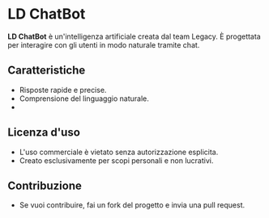 # **LD ChatBot**
**LD ChatBot** è un'intelligenza artificiale creata dal team Legacy. È progettata per interagire con gli utenti in modo naturale tramite chat.

## **Caratteristiche**
- Risposte rapide e precise.
- Comprensione del linguaggio naturale.
- 
## **Licenza d'uso**
- L'uso commerciale è vietato senza autorizzazione esplicita.
- Creato esclusivamente per scopi personali e non lucrativi.
  
## **Contribuzione**
- Se vuoi contribuire, fai un fork del progetto e invia una pull request.
